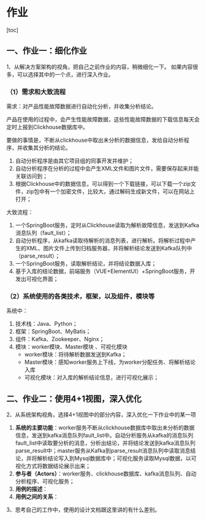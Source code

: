 # 作业

[toc]

## 一、作业一：细化作业

1、从解决方案架构的视角，把自己之前作业的内容，稍微细化一下。
如果内容很多，可以选择其中的一个点，进行深入作业。

### （1）需求和大致流程

需求：对产品性能故障数据进行自动化分析，并收集分析结论。

产品在使用的过程中，会产生性能故障数据，这些性能故障数据的下载信息每天会定时上报到Clickhouse数据库中。

要做的事情是，不断从clickhouse中取出未分析的数据信息，发给自动分析程序，并收集其分析的结论。

1. 自动分析程序是由其它项目组的同事开发并维护；
2. 自动分析程序在分析的过程中会产生XML文件和图片文件，需要保存起来并能关联访问到；
3. 根据Clickhouse中的数据信息，可以得到一个下载链接，可以下载一个zip文件，zip包中有一个加密文件，比较大，通过解码生成新文件，可以在网站上打开；

大致流程：

1. 一个SpringBoot服务，定时从Clickhouse读取为解析故障信息，发送到Kafka消息队列（fault_list）；
2. 自动分析程序，从kafka读取待解析的消息列表，进行解析。将解析过程中产生的XML、图片文件上传到归档服务器，并将解析结论发送到Kafka队列中（parse_result）；
3. 一个SpringBoot服务，读取解析结论，并将结论数据入库；
4. 基于入库的结论数据，前端服务（VUE+ElementUI）+SpringBoot服务，开发出可视化界面；

### （2）系统使用的各类技术，框架，以及组件，模块等

系统中：

1. 技术栈：Java、Python；
2. 框架：SpringBoot、MyBatis；
3. 组件：Kafka、Zookeeper、Nginx；
4. 模块：worker模块、Master模块 、可视化模块
   - worker模块：将待解析数据发送到Kafka；
   - Master模块：感知worker服务上下线，为worker分配任务、将解析结论入库
   - 可视化模块：对入库的解析结论信息，进行可视化展示；

## 二、作业二：使用4+1视图，深入优化

2、从系统架构视角，选择4+1视图中的部分内容，深入优化一下作业中的某一项

1. **系统的主要功能**：worker服务不断从clickhouse数据库中取出未分析的数据信息，发送到kafka消息队列fault_list中。自动分析服务从kafka的消息队列fault_list中读取要分析的消息，分析出结论，并将结论发送到kafka消息队列parse_result中；master服务从Kafka到parse_result消息队列中读取消息结论，并将解析结论写入到Mysql数据库中；可视化服务读取Mysql数据，以可视化方式将数据结论展示出来；
2. **参与者（Actors）**：worker服务、clickhouse数据库、kafka消息队列、自动分析程序、可视化服务；
3. **用例的描述**：
4. **用例之间的关系**：

3、思考自己的工作中，使用的设计文档跟这里讲的有什么差别。

